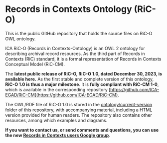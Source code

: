 
# Records in Contexts Ontology (RiC-O)


This is the public GitHub repository that holds the source files on RiC-O OWL ontology.

ICA RiC-O (Records in Contexts-Ontology) is an OWL 2 ontology for describing archival record resources. As the third part of Records in Contexts (RiC) standard, it is a formal representation of Records in Contexts Conceptual Model (RiC-CM).



The **latest public release of RiC-O, RiC-O 1.0, dated December 30, 2023, is available here.** As the first stable and complete version of this ontology, **RiC-O 1.0 is
               thus a major milestone**. It is **fully compliant with RiC-CM 1-0**, which is available in the corresponding repository [https://github.com/ICA-EGAD/RiC-CM](https://github.com/ICA-EGAD/RiC-CM).

               
The OWL/RDF file of RiC-O 1.0 is stored in the [ontology/current-version](./ontology/current-version) folder of this repository, with accompanying material, including a HTML version provided for human readers.
The repository also contains other resources, among which examples and diagrams.


**If you want to contact us, or send comments and questions, you can use the new [Records in Contexts users Google group](https://groups.google.com/g/Records_in_Contexts_users)**.
 

